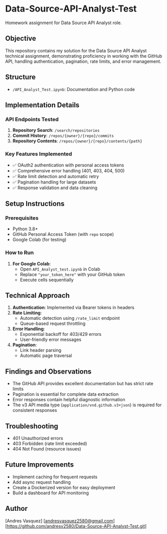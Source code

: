 # Data-Source-API-Analyst-Test
Homework assignment for Data Source API Analyst role.
## Objective
This repository contains my solution for the Data Source API Analyst technical assignment, demonstrating proficiency in working with the GitHub API, handling authentication, pagination, rate limits, and error management.

## Structure
- `/API_Analyst_Test.ipynb`: Documentation and Python code



## Implementation Details

### API Endpoints Tested
1. **Repository Search**: `/search/repositories`
2. **Commit History**: `/repos/{owner}/{repo}/commits`
3. **Repository Contents**: `/repos/{owner}/{repo}/contents/{path}`

### Key Features Implemented
- ✅ OAuth2 authentication with personal access tokens
- ✅ Comprehensive error handling (401, 403, 404, 500)
- ✅ Rate limit detection and automatic retry
- ✅ Pagination handling for large datasets
- ✅ Response validation and data cleaning

## Setup Instructions

### Prerequisites
- Python 3.8+
- GitHub Personal Access Token (with `repo` scope)
- Google Colab (for testing)

### How to Run
1. **For Google Colab**:
   - Open `API_Analyst_test.ipynb` in Colab
   - Replace `"your_token_here"` with your GitHub token
   - Execute cells sequentially

## Technical Approach
1. **Authentication**: Implemented via Bearer tokens in headers
2. **Rate Limiting**: 
   - Automatic detection using `/rate_limit` endpoint
   - Queue-based request throttling
3. **Error Handling**:
   - Exponential backoff for 403/429 errors
   - User-friendly error messages
4. **Pagination**: 
   - Link header parsing
   - Automatic page traversal

## Findings and Observations
- The GitHub API provides excellent documentation but has strict rate limits
- Pagination is essential for complete data extraction
- Error responses contain helpful diagnostic information
- The v3 API media type (`application/vnd.github.v3+json`) is required for consistent responses

## Troubleshooting

- 401 Unauthorized errors
- 403 Forbidden (rate limit exceeded)
- 404 Not Found (resource issues)

## Future Improvements
- Implement caching for frequent requests
- Add async request handling
- Create a Dockerized version for easy deployment
- Build a dashboard for API monitoring

## Author
[Andres Vasquez] 
[andresvasquez2580@gmail.com]  
[https://github.com/andresv2580/Data-Source-API-Analyst-Test.git]
